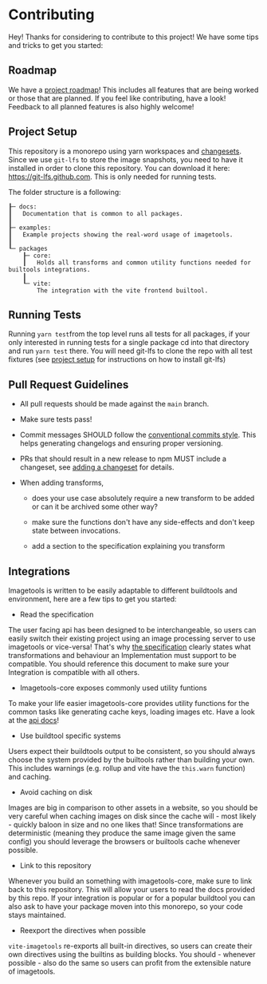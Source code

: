 # Contributing

Hey! Thanks for considering to contribute to this project! We have some tips and tricks to get you started:

## Roadmap

We have a [project roadmap](https://github.com/JonasKruckenberg/imagetools/projects/1)! This includes all features that
are being worked or those that are planned. If you feel like contributing, have a look! Feedback to all planned features
is also highly welcome!

## Project Setup

This repository is a monorepo using yarn workspaces and [changesets](https://github.com/atlassian/changesets).<br> Since
we use `git-lfs` to store the image snapshots, you need to have it installed in order to clone this repository. You can
download it here: https://git-lfs.github.com. This is only needed for running tests.

The folder structure is a following:

```
┠─ docs:
┃   Documentation that is common to all packages.
┃
┠─ examples:
┃   Example projects showing the real-word usage of imagetools.
┃
┖─ packages
    ┠─ core:
    ┃   Holds all transforms and common utility functions needed for builtools integrations.
    ┃
    ┖─ vite:
        The integration with the vite frontend builtool.
```

## Running Tests

Running `yarn test`from the top level runs all tests for all packages, if your only interested in running tests for a
single package cd into that directory and run `yarn test` there. You will need git-lfs to clone the repo with all test
fixtures (see [project setup](#project-setup) for instructions on how to install git-lfs)

## Pull Request Guidelines

- All pull requests should be made against the `main` branch.

- Make sure tests pass!

- Commit messages SHOULD follow the [conventional commits style](https://www.conventionalcommits.org). This helps
  generating changelogs and ensuring proper versioning.

- PRs that should result in a new release to npm MUST include a changeset, see
  [adding a changeset](https://github.com/atlassian/changesets/blob/main/docs/adding-a-changeset.md) for details.

- When adding transforms,

  - does your use case absolutely require a new transform to be added or can it be archived some other way?

  - make sure the functions don't have any side-effects and don't keep state between invocations.

  - add a section to the specification explaining you transform

## Integrations

Imagetools is written to be easily adaptable to different buildtools and environment, here are a few tips to get you
started:

- Read the specification

The user facing api has been designed to be interchangeable, so users can easily switch their existing project using an
image processing server to use imagetools or vice-versa! That's why [the specification](docs/spec.md) clearly states
what transformations and behaviour an Implementation must support to be compatible. You should reference this document
to make sure your Integration is compatible with all others.

- Imagetools-core exposes commonly used utility funtions

To make your life easier imagetools-core provides utility functions for the common tasks like generating cache keys,
loading images etc. Have a look at the [api docs]()!

- Use buildtool specific systems

Users expect their buildtools output to be consistent, so you should always choose the system provided by the builtools
rather than building your own. This includes warnings (e.g. rollup and vite have the `this.warn` function) and caching.

- Avoid caching on disk

Images are big in comparison to other assets in a website, so you should be very careful when caching images on disk
since the cache will - most likely - quickly baloon in size and no one likes that! Since transformations are
deterministic (meaning they produce the same image given the same config) you should leverage the browsers or builtools
cache whenever possible.

- Link to this repository

Whenever you build an something with imagetools-core, make sure to link back to this repository. This will allow your
users to read the docs provided by this repo. If your integration is popular or for a popular buildtool you can also ask
to have your package moven into this monorepo, so your code stays maintained.

- Reexport the directives when possible

`vite-imagetools` re-exports all built-in directives, so users can create their own directives using the builtins as building blocks. You should - whenever possible - also do the same so users can profit from the extensible nature of imagetools.
